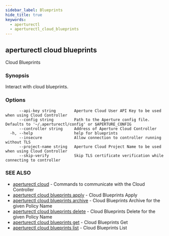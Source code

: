 ```yaml
---
sidebar_label: Blueprints
hide_title: true
keywords:
  - aperturectl
  - aperturectl_cloud_blueprints
---
```


<!-- markdownlint-disable -->

## aperturectl cloud blueprints

Cloud Blueprints

### Synopsis

Interact with cloud blueprints.

### Options

```
      --api-key string        Aperture Cloud User API Key to be used when using Cloud Controller
      --config string         Path to the Aperture config file. Defaults to '~/.aperturectl/config' or $APERTURE_CONFIG
      --controller string     Address of Aperture Cloud Controller
  -h, --help                  help for blueprints
      --insecure              Allow connection to controller running without TLS
      --project-name string   Aperture Cloud Project Name to be used when using Cloud Controller
      --skip-verify           Skip TLS certificate verification while connecting to controller
```

### SEE ALSO

- [aperturectl cloud](/reference/aperture-cli/aperturectl/cloud/cloud.md) - Commands to communicate with the Cloud Controller
- [aperturectl cloud blueprints apply](/reference/aperture-cli/aperturectl/cloud/blueprints/apply/apply.md) - Cloud Blueprints Apply
- [aperturectl cloud blueprints archive](/reference/aperture-cli/aperturectl/cloud/blueprints/archive/archive.md) - Cloud Blueprints Archive for the given Policy Name
- [aperturectl cloud blueprints delete](/reference/aperture-cli/aperturectl/cloud/blueprints/delete/delete.md) - Cloud Blueprints Delete for the given Policy Name
- [aperturectl cloud blueprints get](/reference/aperture-cli/aperturectl/cloud/blueprints/get/get.md) - Cloud Blueprints Get
- [aperturectl cloud blueprints list](/reference/aperture-cli/aperturectl/cloud/blueprints/list/list.md) - Cloud Blueprints List
